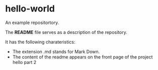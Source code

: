 # hello-world
An example repositortory.

The **README** file serves as a description of the repository.

It has the following charateristics:
- The extension .md stands for Mark Down.
- The content of the readme appears on the front page of the project 
hello part 2